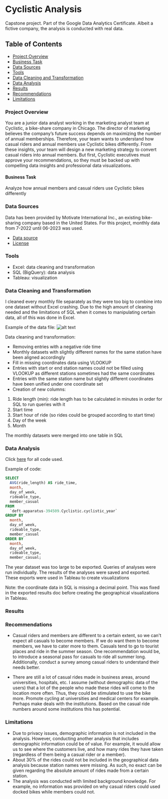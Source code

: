 # Cyclistic Analysis
Capstone project. Part of the Google Data Analytics Certificate.
Albeit a fictive company, the analysis is conducted with real data.

## Table of Contents
- [Project Overview](#project-overview)
- [Business Task](#business-task)
- [Data Sources](#data-sources)
- [Tools](#tools)
- [Data Cleaning and Transformation](#data-cleaning-and-transformation)
- [Data Analysis](#data-analysis)
- [Results](#results)
- [Recommendations](#recommendations)
- [Limitations](#limitations)



### Project Overview
You are a junior data analyst working in the marketing analyst team at Cyclistic, a bike-share company in Chicago. The director of marketing believes the company’s future success depends on maximizing the number of annual memberships. Therefore, your team wants to understand how casual riders and annual members use Cyclistic bikes differently. From these insights, your team will design a new marketing strategy to convert casual riders into annual members. But first, Cyclistic executives must approve your recommendations, so they must be backed up with compelling data insights and professional data visualizations.

#### Business Task
Analyze how annual members and casual riders use Cyclistic bikes differently

### Data Sources

Data has been provided by Motivate International Inc., an existing bike-sharing company based in the United States. 
For this project, monthly data from 7-2022 until 06-2023 was used.

- [Data source](https://divvy-tripdata.s3.amazonaws.com/index.html)
- [License](https://divvybikes.com/data-license-agreement)

### Tools
- Excel: data cleaning and transformation
- SQL (BigQuery): data analysis
- Tableau: visualization

### Data Cleaning and Transformation
I cleaned every monthly file separately as they were too big to combine into one dataset without Excel crashing. Due to the high amount of cleaning needed and the limitations of SQL when it comes to manipulating certain data, all of this was done in Excel.

Example of the data file:
![alt text](https://github.com/Roenhoogland/Data-Analytics/Projects/Cyclistic/Images/file_example.png)

Data cleaning and transformation:
-	Removing entries with a negative ride time
-	Monthly datasets with slightly different names for the same station have been aligned accordingly
-	Fill in missing coordinates data using VLOOKUP
-	Entries with start or end station names could not be filled using VLOOKUP as different stations sometimes had the same coordinates
-	Entries with the same station name but slightly different coordinates have been unified under one coordinate set
-	Creation of new columns:
1. Ride length (min): ride length has to be calculated in minutes in order for SQL to run queries with it
2. Start time
3. Start hour of ride (so rides could be grouped according to start time)
4. Day of the week
5. Month

The monthly datasets were merged into one table in SQL

### Data Analysis
Click [here](https://console.cloud.google.com/bigquery?sq=1018093740843:8d0da4f3d6f54be487951c496dfb8134) for all code used.

Example of code:
```sql
SELECT
  AVG(ride_length) AS ride_time,
  month,
  day_of_week,
  rideable_type,
  member_casual
FROM
  `deft-apparatus-394509.Cyclistic.cyclistic_year`
GROUP BY
  month,
  day_of_week,
  rideable_type,
  member_casual
ORDER BY
  month,
  day_of_week,
  rideable_type,
  member_casual; 
```
The year dataset was too large to be exported. Queries of analyses were run individually. The results of the analyses were saved and exported. These exports were used in Tableau to create visualizations

Note: the coordinate data in SQL is missing a decimal point. This was fixed in the exported results doc before creating the geographical visualizations in Tableau.
### Results

### Recommendations
- Casual riders and members are different to a certain extent, so we can't expect all casuals to become members. If we do want them to become members, we have to cater more to them. Casuals tend to go to tourist places and ride in the summer season. One recommendation would be, to introduce a seasonal pass for casuals to ride all summer long. Additionally, conduct a survey among casual riders to understand their needs better.
  
- There are still a lot of casual rides made in business areas, around universities, hospitals, etc. I assume (without demographic data of the users) that a lot of the people who made these rides will come to the location more often. Thus, they could be stimulated to use the bike more. Promote cycling at universities and medical centers for example. Perhaps make deals with the institutions. Based on the casual ride numbers around some institutions this has potential.

### Limitations
- Due to privacy issues, demographic information is not included in the analysis. However, conducting another analysis that includes demographic information could be of value. For example, it would allow us to see where the customers live, and how many rides they have taken (regardless of them being a casual rider or a member).
- About 30% of the rides could not be included in the geographical data analysis because station names were missing. As such, no exact can be given regarding the absolute amount of rides made from a certain station.
- The analysis was conducted with limited background knowledge. For example, no information was provided on why casual riders could used docked bikes while members could not. 
